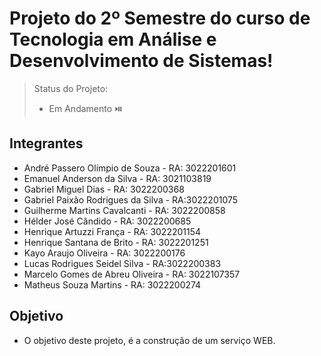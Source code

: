 # Projeto do 2º Semestre do curso de Tecnologia em Análise e Desenvolvimento de Sistemas!
> Status do Projeto:
> + Em Andamento ⏯️
## Integrantes
- André Passero Olímpio de Souza - RA: 3022201601
- Emanuel Anderson da Silva - RA: 3021103819
- Gabriel Miguel Dias - RA: 3022200368
- Gabriel Paixão Rodrigues da Silva - RA:3022201075
- Guilherme Martins Cavalcanti - RA: 3022200858
- Hélder José Cândido - RA: 3022200685
- Henrique Artuzzi França - RA: 3022201154
- Henrique Santana de Brito - RA: 3022201251
- Kayo Araujo Oliveira - RA: 3022200176
- Lucas Rodrigues Seidel Silva - RA:3022200383
- Marcelo Gomes de Abreu Oliveira - RA: 3022107357
- Matheus Souza Martins - RA: 3022200274

## Objetivo
- O objetivo deste projeto, é a construção de um serviço WEB.

##
